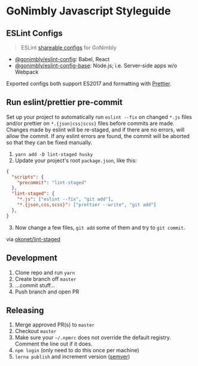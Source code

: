 # GoNimbly Javascript Styleguide

## ESLint Configs

> ESLint [shareable configs](http://eslint.org/docs/developer-guide/shareable-configs.html) for GoNimbly

* [@gonimbly/eslint-config](packages/eslint-config): Babel, React
* [@gonimbly/eslint-config-base](packages/eslint-config-base): Node.js; i.e. Server-side apps w/o Webpack

Exported configs both support ES2017 and formatting with [Prettier](https://github.com/prettier/prettier).

## Run eslint/prettier pre-commit

Set up your project to automatically run `eslint --fix` on changed `*.js` files and/or prettier on `*.{json|css|scss}`
files before commits are made. Changes made by eslint will be re-staged, and if there are no errors, will allow the
commit. If any eslint errors are found, the commit will be aborted so that they can be fixed manually.

1. `yarn add -D lint-staged husky`
2. Update your project's root `package.json`, like this:
```json
{
  "scripts": {
    "precommit": "lint-staged"
  },
  "lint-staged": {
    "*.js": ["eslint --fix", "git add"],
    "*.{json,css,scss}": ["prettier --write", "git add"]
  },
}
```

3. Now change a few files, `git add` some of them and try to `git commit`.

  via [okonet/lint-staged](https://github.com/okonet/lint-staged/blob/48fbe20c89678de9ef0ef99f7e270d0ced099a4f/README.md#installation-and-setup)

## Development

1. Clone repo and run `yarn`
2. Create branch off `master`
3. ...commit stuff...
4. Push branch and open PR

## Releasing

1. Merge approved PR(s) to `master`
2. Checkout `master`
3. Make sure your `~/.npmrc` does not override the default registry. Comment the line out if it does.
4. `npm login` (only need to do this once per machine)
5. `lerna publish` and increment version ([semver](http://semver.org/))
